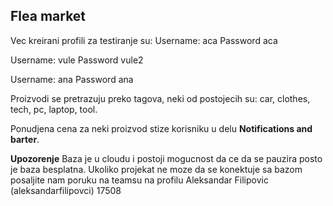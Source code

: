 ## **Flea market**

Vec kreirani profili za testiranje su:
Username: aca
Password aca

Username: vule
Password vule2

Username: ana
Password ana

Proizvodi se pretrazuju preko tagova, neki od postojecih su: car, clothes, tech, pc, laptop, tool.

Ponudjena cena za neki proizvod stize korisniku u delu **Notifications and barter**.

**Upozorenje**
Baza je u cloudu i postoji mogucnost da ce da se pauzira posto je baza besplatna. Ukoliko projekat ne moze da se konektuje sa bazom posaljite nam poruku na teamsu na profilu Aleksandar Filipovic (aleksandarfilipovci) 17508
